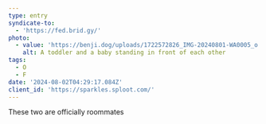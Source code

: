 ```yaml
---
type: entry
syndicate-to:
  - 'https://fed.brid.gy/'
photo:
  - value: 'https://benji.dog/uploads/1722572826_IMG-20240801-WA0005_o.jpg'
    alt: A toddler and a baby standing in front of each other
tags:
  - O
  - F
date: '2024-08-02T04:29:17.084Z'
client_id: 'https://sparkles.sploot.com/'
---
```

These two are officially roommates
